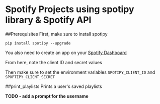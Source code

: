 # Spotify Projects using spotipy library & Spotify API

##Prerequisites
First, make sure to install spotipy

`pip install spotipy --upgrade` 

You also need to create an app on your [Spotify Dashboard](https://developer.spotify.com/dashboard)

From here, note the client ID and secret values
 
Then make sure to set the environment variables `SPOTIPY_CLIENT_ID` and `SPOPTIPY_CLIENT_SECRET`


##print_playlists
Prints a user's saved playlists

<b>TODO - add a prompt for the username </b>
